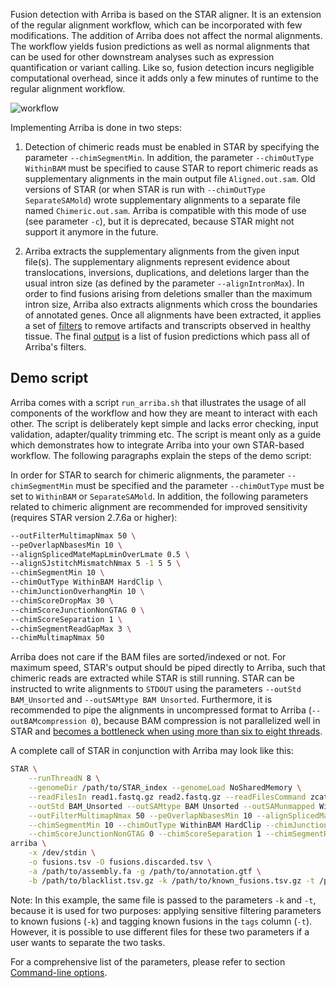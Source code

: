 Fusion detection with Arriba is based on the STAR aligner. It is an extension of the regular alignment workflow, which can be incorporated with few modifications. The addition of Arriba does not affect the normal alignments. The workflow yields fusion predictions as well as normal alignments that can be used for other downstream analyses such as expression quantification or variant calling. Like so, fusion detection incurs negligible computational overhead, since it adds only a few minutes of runtime to the regular alignment workflow.

![workflow](workflow.png)

Implementing Arriba is done in two steps:

1. Detection of chimeric reads must be enabled in STAR by specifying the parameter `--chimSegmentMin`. In addition, the parameter `--chimOutType WithinBAM` must be specified to cause STAR to report chimeric reads as supplementary alignments in the main output file `Aligned.out.sam`. Old versions of STAR (or when STAR is run with `--chimOutType SeparateSAMold`) wrote supplementary alignments to a separate file named `Chimeric.out.sam`. Arriba is compatible with this mode of use (see parameter `-c`), but it is deprecated, because STAR might not support it anymore in the future.

2. Arriba extracts the supplementary alignments from the given input file(s). The supplementary alignments represent evidence about translocations, inversions, duplications, and deletions larger than the usual intron size (as defined by the parameter `--alignIntronMax`). In order to find fusions arising from deletions smaller than the maximum intron size, Arriba also extracts alignments which cross the boundaries of annotated genes. Once all alignments have been extracted, it applies a set of [filters](11-Internal-algorithm) to remove artifacts and transcripts observed in healthy tissue. The final [output](05-Output-files) is a list of fusion predictions which pass all of Arriba's filters.

Demo script
-----------

Arriba comes with a script `run_arriba.sh` that illustrates the usage of all components of the workflow and how they are meant to interact with each other. The script is deliberately kept simple and lacks error checking, input validation, adapter/quality trimming etc. The script is meant only as a guide which demonstrates how to integrate Arriba into your own STAR-based workflow. The following paragraphs explain the steps of the demo script:

In order for STAR to search for chimeric alignments, the parameter `--chimSegmentMin` must be specified and the parameter `--chimOutType` must be set to `WithinBAM` or `SeparateSAMold`. In addition, the following parameters related to chimeric alignment are recommended for improved sensitivity (requires STAR version 2.7.6a or higher):

```bash
--outFilterMultimapNmax 50 \
--peOverlapNbasesMin 10 \
--alignSplicedMateMapLminOverLmate 0.5 \
--alignSJstitchMismatchNmax 5 -1 5 5 \
--chimSegmentMin 10 \
--chimOutType WithinBAM HardClip \
--chimJunctionOverhangMin 10 \
--chimScoreDropMax 30 \
--chimScoreJunctionNonGTAG 0 \
--chimScoreSeparation 1 \
--chimSegmentReadGapMax 3 \
--chimMultimapNmax 50
```

Arriba does not care if the BAM files are sorted/indexed or not. For maximum speed, STAR's output should be piped directly to Arriba, such that chimeric reads are extracted while STAR is still running. STAR can be instructed to write alignments to `STDOUT` using the parameters `--outStd BAM_Unsorted` and `--outSAMtype BAM Unsorted`. Furthermore, it is recommended to pipe the alignments in uncompressed format to Arriba (`--outBAMcompression 0`), because BAM compression is not parallelized well in STAR and [becomes a bottleneck when using more than six to eight threads](https://github.com/alexdobin/STAR/issues/351).

A complete call of STAR in conjunction with Arriba may look like this:

```bash
STAR \
	--runThreadN 8 \
	--genomeDir /path/to/STAR_index --genomeLoad NoSharedMemory \
	--readFilesIn read1.fastq.gz read2.fastq.gz --readFilesCommand zcat \
	--outStd BAM_Unsorted --outSAMtype BAM Unsorted --outSAMunmapped Within --outBAMcompression 0 \
	--outFilterMultimapNmax 50 --peOverlapNbasesMin 10 --alignSplicedMateMapLminOverLmate 0.5 --alignSJstitchMismatchNmax 5 -1 5 5 \
	--chimSegmentMin 10 --chimOutType WithinBAM HardClip --chimJunctionOverhangMin 10 --chimScoreDropMax 30 \
	--chimScoreJunctionNonGTAG 0 --chimScoreSeparation 1 --chimSegmentReadGapMax 3 --chimMultimapNmax 50 |
arriba \
	-x /dev/stdin \
	-o fusions.tsv -O fusions.discarded.tsv \
	-a /path/to/assembly.fa -g /path/to/annotation.gtf \
	-b /path/to/blacklist.tsv.gz -k /path/to/known_fusions.tsv.gz -t /path/to/known_fusions.tsv.gz -p /path/to/protein_domains.gff3
```

Note: In this example, the same file is passed to the parameters `-k` and `-t`, because it is used for two purposes: applying sensitive filtering parameters to known fusions (`-k`) and tagging known fusions in the `tags` column (`-t`). However, it is possible to use different files for these two parameters if a user wants to separate the two tasks.

For a comprehensive list of the parameters, please refer to section [Command-line options](07-Command-line-options).

